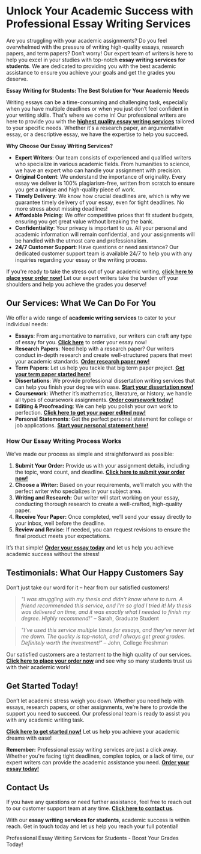 <h1>Unlock Your Academic Success with Professional Essay Writing Services</h1>

<p>Are you struggling with your academic assignments? Do you feel overwhelmed with the pressure of writing high-quality essays, research papers, and term papers? Don’t worry! Our expert team of writers is here to help you excel in your studies with top-notch <strong>essay writing services for students</strong>. We are dedicated to providing you with the best academic assistance to ensure you achieve your goals and get the grades you deserve.</p>

<p><strong>Essay Writing for Students: The Best Solution for Your Academic Needs</strong></p>

<p>Writing essays can be a time-consuming and challenging task, especially when you have multiple deadlines or when you just don’t feel confident in your writing skills. That’s where we come in! Our professional writers are here to provide you with the <a href="https://tinyurl.com/topessay?keyword=essay+writing+for+students"><strong>highest quality essay writing services</strong></a> tailored to your specific needs. Whether it's a research paper, an argumentative essay, or a descriptive essay, we have the expertise to help you succeed.</p>

<p><strong>Why Choose Our Essay Writing Services?</strong></p>

<ul>
  <li><strong>Expert Writers</strong>: Our team consists of experienced and qualified writers who specialize in various academic fields. From humanities to science, we have an expert who can handle your assignment with precision.</li>
  <li><strong>Original Content</strong>: We understand the importance of originality. Every essay we deliver is 100% plagiarism-free, written from scratch to ensure you get a unique and high-quality piece of work.</li>
  <li><strong>Timely Delivery</strong>: We know how crucial deadlines are, which is why we guarantee timely delivery of your essay, even for tight deadlines. No more stress about missing deadlines!</li>
  <li><strong>Affordable Pricing</strong>: We offer competitive prices that fit student budgets, ensuring you get great value without breaking the bank.</li>
  <li><strong>Confidentiality</strong>: Your privacy is important to us. All your personal and academic information will remain confidential, and your assignments will be handled with the utmost care and professionalism.</li>
  <li><strong>24/7 Customer Support</strong>: Have questions or need assistance? Our dedicated customer support team is available 24/7 to help you with any inquiries regarding your essay or the writing process.</li>
</ul>

<p>If you're ready to take the stress out of your academic writing, <a href="https://tinyurl.com/topessay?keyword=essay+writing+for+students"><strong>click here to place your order now!</strong></a> Let our expert writers take the burden off your shoulders and help you achieve the grades you deserve!</p>

<h2>Our Services: What We Can Do For You</h2>

<p>We offer a wide range of <strong>academic writing services</strong> to cater to your individual needs:</p>

<ul>
  <li><strong>Essays</strong>: From argumentative to narrative, our writers can craft any type of essay for you. <a href="https://tinyurl.com/topessay?keyword=essay+writing+for+students"><strong>Click here</strong></a> to order your essay now!</li>
  <li><strong>Research Papers</strong>: Need help with a research paper? Our writers conduct in-depth research and create well-structured papers that meet your academic standards. <a href="https://tinyurl.com/topessay?keyword=essay+writing+for+students"><strong>Order research paper now!</strong></a></li>
  <li><strong>Term Papers</strong>: Let us help you tackle that big term paper project. <a href="https://tinyurl.com/topessay?keyword=essay+writing+for+students"><strong>Get your term paper started here!</strong></a></li>
  <li><strong>Dissertations</strong>: We provide professional dissertation writing services that can help you finish your degree with ease. <a href="https://tinyurl.com/topessay?keyword=essay+writing+for+students"><strong>Start your dissertation now!</strong></a></li>
  <li><strong>Coursework</strong>: Whether it’s mathematics, literature, or history, we handle all types of coursework assignments. <a href="https://tinyurl.com/topessay?keyword=essay+writing+for+students"><strong>Order coursework today!</strong></a></li>
  <li><strong>Editing & Proofreading</strong>: We can help you polish your own work to perfection. <a href="https://tinyurl.com/topessay?keyword=essay+writing+for+students"><strong>Click here to get your paper edited now!</strong></a></li>
  <li><strong>Personal Statements</strong>: Get the perfect personal statement for college or job applications. <a href="https://tinyurl.com/topessay?keyword=essay+writing+for+students"><strong>Start your personal statement here!</strong></a></li>
</ul>

<h3>How Our Essay Writing Process Works</h3>

<p>We’ve made our process as simple and straightforward as possible:</p>

<ol>
  <li><strong>Submit Your Order:</strong> Provide us with your assignment details, including the topic, word count, and deadline. <a href="https://tinyurl.com/topessay?keyword=essay+writing+for+students"><strong>Click here to submit your order now!</strong></a></li>
  <li><strong>Choose a Writer:</strong> Based on your requirements, we’ll match you with the perfect writer who specializes in your subject area.</li>
  <li><strong>Writing and Research:</strong> Our writer will start working on your essay, conducting thorough research to create a well-crafted, high-quality paper.</li>
  <li><strong>Receive Your Paper:</strong> Once completed, we’ll send your essay directly to your inbox, well before the deadline.</li>
  <li><strong>Review and Revise:</strong> If needed, you can request revisions to ensure the final product meets your expectations.</li>
</ol>

<p>It’s that simple! <a href="https://tinyurl.com/topessay?keyword=essay+writing+for+students"><strong>Order your essay today</strong></a> and let us help you achieve academic success without the stress!</p>

<h2>Testimonials: What Our Happy Customers Say</h2>

<p>Don’t just take our word for it – hear from our satisfied customers!</p>

<blockquote>
  <p><em>"I was struggling with my thesis and didn’t know where to turn. A friend recommended this service, and I’m so glad I tried it! My thesis was delivered on time, and it was exactly what I needed to finish my degree. Highly recommend!"</em> – Sarah, Graduate Student</p>
</blockquote>

<blockquote>
  <p><em>"I’ve used this service multiple times for essays, and they’ve never let me down. The quality is top-notch, and I always get great grades. Definitely worth the investment!"</em> – John, College Freshman</p>
</blockquote>

<p>Our satisfied customers are a testament to the high quality of our services. <a href="https://tinyurl.com/topessay?keyword=essay+writing+for+students"><strong>Click here to place your order now</strong></a> and see why so many students trust us with their academic work!</p>

<h2>Get Started Today!</h2>

<p>Don’t let academic stress weigh you down. Whether you need help with essays, research papers, or other assignments, we’re here to provide the support you need to succeed. Our professional team is ready to assist you with any academic writing task.</p>

<p><a href="https://tinyurl.com/topessay?keyword=essay+writing+for+students"><strong>Click here to get started now!</strong></a> Let us help you achieve your academic dreams with ease!</p>

<p><strong>Remember:</strong> Professional essay writing services are just a click away. Whether you're facing tight deadlines, complex topics, or a lack of time, our expert writers can provide the academic assistance you need. <a href="https://tinyurl.com/topessay?keyword=essay+writing+for+students"><strong>Order your essay today!</strong></a></p>

<h2>Contact Us</h2>

<p>If you have any questions or need further assistance, feel free to reach out to our customer support team at any time. <a href="https://tinyurl.com/topessay?keyword=essay+writing+for+students"><strong>Click here to contact us</strong></a>.</p>

<p>With our <strong>essay writing services for students</strong>, academic success is within reach. Get in touch today and let us help you reach your full potential!</p>
Professional Essay Writing Services for Students - Boost Your Grades Today!
